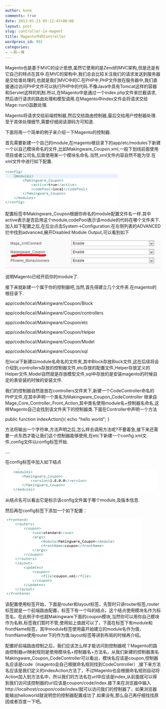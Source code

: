 ```yaml
---
author: kone
comments: true
date: 2013-01-21 05:12:47+00:00
layout: post
slug: controller-in-magent
title: Magento中的Controller
wordpress_id: 991
categories:
- 一周一博
---
```


Magento也是基于MVC的设计思想,虽然它使用的是Zend的MVC架构,但是还是有它自己的特点在其中.在MVC的架构中,我们总会比较关注我们的请求发送到服务器是交给谁处理的,也就是我们MVC中的C.在PHP中,PHP文件放在服务器中,我们直接通过访问PHP文件可以执行PHP中的代码.不像Java中具有Tomcat这样的容器和Servlet这样的机制.所以,在Magento中是通过一个index.php文件来拦截请求,然后进行请求的路由处理和模型调用.在Magento中index文件会将请求交给Mage::run()函数处理.

Magento将请求交给前端控制器,然后交给路由控制器,最后交给用户控制器处理.至于具体处理细节,需要仔细阅读源码方可知道.

下面将用一个简单的例子来介绍一下Magento的控制器.

首先需要新建一个自己的module,在magento根目录下的app/etc/modules下新建一个以自己模块命名的文件,比如Makingware_Coupon.xml,一般下划线前面使用项目或者公司名,后面使用某一个模块名命名.当然,xml文件内容自然不能为空.在xml文件中进行如下配置.

![1](/wp-content/uploads/2013/01/12.png)



配置标签中Makingware_Coupon根据你命名的module配置文件名一样.其中active表示是否启用这个module,codePool表示该module的代码在哪个文件夹下.加入如下配置之后,在后台点击System->Configuration.在左侧列表的ADVANCED拦中找到advanced,展开Disabled Module Output,可以看到如下

![2](/wp-content/uploads/2013/01/21.png)



说明Magento已经开启你的module了.

接下来就新建一个属于你的控制器吧,当然,首先得建立几个文件夹.在magento的根目录下.

app/code/local/Makingware/Coupon/Block

app/code/local/Makingware/Coupon/controllers

app/code/local/Makingware/Coupon/etc

app/code/local/Makingware/Coupon/Helper

app/code/local/Makingware/Coupon/Model

app/code/local/Makingware/Coupon/sql

在local下新建以module名命名的文件夹,其中Block存放Block文件,这在后续将会介绍到,controllers存放的控制器文件,etc存放的配置文件,Helper存放定义的Helper文件,Model自然就是存放模型文件,sql中存放的是安装magento的时候自定的表安装的时候的安装文件.

我们的控制器自然是放在controllers文件夹下,新建一个CodeController命名的PHP文件,在其中声明一个类名为Makingware_Coupon_CodeController 继承自Mage_Core_Controller_Front_Action,其中类名使用module名+控制器名命名,这样Magento自己会找到该文件夹下的控制器类.下面在Controller中声明一个方法

public function indexAction(){
echo "hello world";
}

方法将输出一个字符串,方法声明之后,怎么样去调用方法呢?不要着急,接下来还需要一点东西才能让我们这个控制器能够使用,在etc下新建一个config.xml文件,config文件以config标签开始.

<config>

....

</config>

在config标签中加入如下结点

![3](/wp-content/uploads/2013/01/31.png)



从结点名可以看出它是标示该config文件属于哪个module,及版本信息.

然后再在config标签下添加一个如下配置：

![4](/wp-content/uploads/2013/01/41.png)



该配置使用<frontend>标签开始，下面是router和layout标签，先暂时只讲router标签,router标签就是一个前端路由配置，<router>标签下有一个叫<coupon>的结点，这个结点使用模块名作为标签名，在此例子中也就Makingware下面的coupon模块,当然你可以用你自己模块作为名称,<use>标签我们暂时不管,使用如上值就可以了，下面在<args>标签下有module和frontName标签，其中module标签使用最开始建立的module名作为值，frontName使用router下的<coupon>作为值.layout标签等讲到布局的时候再介绍。

配置好前端路由控制之后，我们应该怎么样才能访问到控制器呢？Magento的路由控制器url映射规则是使用模块名+控制器名+方法名，从我们新建的控制器类名Makingware_Coupon_CodeController可以看出，模块名应该是coupon,控制器名应该是code（magento会自己根据命名规则找到CodeController）,接下来方法名应该是我们定义的indexAction方法了，不过Magento也会根据命名规则自动将Action加入到方法名中，所以我们的方法名在url中应该是index,从前面就可以得到我们访问该控制器的url应该是coupon/code/index.接下来在浏览器中输入http://localhost/coupon/code/index/就可以访问我们的控制器了，如果浏览器能输出helloworld就说明您的控制器配置成功了.如果没有,那么自己再仔细找找原因或者百度一下吧。






